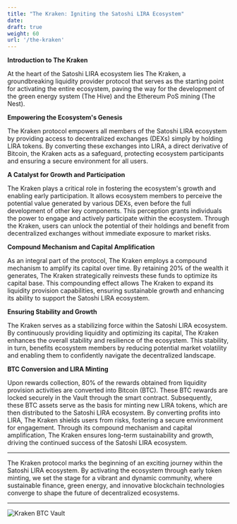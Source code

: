 ```yaml
---
title: "The Kraken: Igniting the Satoshi LIRA Ecosystem"
date:
draft: true
weight: 60
url: '/the-kraken'
---
```


**Introduction to The Kraken**

At the heart of the Satoshi LIRA ecosystem lies The Kraken, a groundbreaking
liquidity provider protocol that serves as the starting point for activating
the entire ecosystem, paving the way for the development of the green energy
system (The Hive) and the Ethereum PoS mining (The Nest).

**Empowering the Ecosystem's Genesis**

The Kraken protocol empowers all members of the Satoshi LIRA ecosystem by 
providing access to decentralized exchanges (DEXs) simply by holding LIRA
tokens. By converting these exchanges into LIRA, a direct derivative of Bitcoin,
the Kraken acts as a safeguard, protecting ecosystem participants and ensuring
a secure environment for all users. 

**A Catalyst for Growth and Participation**

The Kraken plays a critical role in fostering the ecosystem's growth and enabling
early participation. It allows ecosystem members to perceive the potential value
generated by various DEXs, even before the full development of other key 
components. This perception grants individuals the power to engage and actively
participate within the ecosystem. Through the Kraken, users can unlock the 
potential of their holdings and benefit from decentralized exchanges without 
immediate exposure to market risks.

**Compound Mechanism and Capital Amplification**

As an integral part of the protocol, The Kraken employs a compound
mechanism to amplify its capital over time. By retaining 20% of the
wealth it generates, The Kraken strategically reinvests these funds to
optimize its capital base. This compounding effect allows The Kraken
to expand its liquidity provision capabilities, ensuring sustainable
growth and enhancing its ability to support the Satoshi LIRA
ecosystem.

**Ensuring Stability and Growth**

The Kraken serves as a stabilizing force within the Satoshi LIRA ecosystem. By
continuously providing liquidity and optimizing its capital, The
Kraken enhances the overall stability and resilience of the ecosystem.
This stability, in turn, benefits ecosystem members by reducing
potential market volatility and enabling them to confidently navigate
the decentralized landscape.

**BTC Conversion and LIRA Minting**

Upon rewards collection, 80% of
the rewards obtained from liquidity provision activities are converted
into Bitcoin (BTC). These BTC rewards are locked securely in the
Vault through the smart contract. Subsequently, these BTC assets serve
as the basis for minting new LIRA tokens, which are then distributed
to the Satoshi LIRA ecosystem.
By converting profits into LIRA,
 The Kraken shields users from risks, fostering a
secure environment for engagement. Through its compound mechanism and
capital amplification, The Kraken ensures long-term sustainability and
growth, driving the continued success of the Satoshi LIRA ecosystem.

---

The Kraken protocol marks the beginning of an exciting journey within 
the Satoshi LIRA ecosystem. By activating the ecosystem through early 
token minting, we set the stage for a vibrant and dynamic community, 
where sustainable finance, green energy, and innovative blockchain 
technologies converge to shape the future of decentralized ecosystems.

---

![Kraken BTC Vault](/images/thenewkraken.png)
